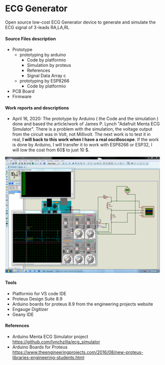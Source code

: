 # ECG Generator
Open source low-cost ECG Generator device to generate and simulate the ECG signal of 3-leads RA,LA,RL

#### Source Files description
* Prototype  
  * prototyping by arduino
    * Code by platformio
    * Simulation by proteus
    * References
    * Signal Data Array c
  * prototyping by ESP8266
    * Code by platformio
* PCB Board
* Firmware

#### Work reports and descriptions
* April 16, 2020: The prototype by Arduino ( the Code and the simulation ) done and based the article/work of James P. Lynch "Adafruit Menta ECG Simulator". There is a problem with the simulation, the voltage output from the circuit was in Volt, not Millivolt. The next work is to test it in real, __I will back to this work when I have a real oscilloscope__. If the work is done by Arduino, I will transfer it to work with ESP8266 or ESP32, I will low the cost from 60$ to just 10 $.  

![Screenshot](/Prototype/prototyping_by_arduino/Simulation_by_proteus/1.png)

#### Tools 
* Platformio for VS code IDE 
* Proteus Design Suite 8.9 
* Arduino boards for proteus 8.9 from the engineering projects website
* Engauge Digitizer
* Geany IDE

#### References
* Arduino Menta ECG Simulator project  
https://github.com/lynchzilla/ecg_simulator
* Arduino Boards for Proteus  
https://www.theengineeringprojects.com/2016/08/new-proteus-libraries-engineering-students.html


